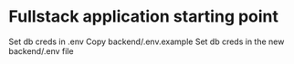 # Fullstack application starting point
Set db creds in .env
Copy backend/.env.example
Set db creds in the new backend/.env file





